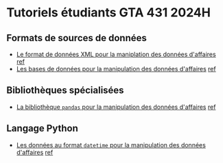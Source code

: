 # Tutoriels étudiants GTA 431 2024H

## Formats de sources de données
- [Le format de données XML pour la maniplation des données d'affaires](./tutoriels/xml/README.md) [ref](https://github.com/Meganecordeau/Tutoriel_XML)
- [Les bases de données pour la manipulation des données d'affaires](./tutoriels/bd/README.md) [ref](https://github.com/Yvem22/Tutoriel-base-de-donn-e)

## Bibliothèques spécialisées
- [La bibliothèque `pandas` pour la manipulation des données d'affaires](./tutoriels/pandas/README.md) [ref](https://github.com/ShanyRoberge/Projet-tutoriel)

## Langage Python
- [Les données au format `datetime` pour la manipulation des données d'affaires](./tutoriels/datetime/README.md) [ref](https://github.com/pitalain/Tutoriel)


